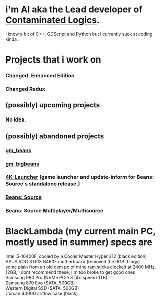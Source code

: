 # i'm Al aka the Lead developer of [Contaminated Logics](https://github.com/contaminatedlogics).
i know a bit of C++, GDScript and Python but i currently suck at coding kinda.

# Projects that i work on
### Changed: Enhanced Edition 
### Changed Redux
## (possibly) upcoming projects
### No idea.

## (possibly) abandoned projects
### [gm_beans](https://steamcommunity.com/sharedfiles/filedetails/?id=2045610499)
### [gm_bigbeans](https://steamcommunity.com/sharedfiles/filedetails/?id=2051821121)
### [4K-Launcher](https://github.com/LambdaEngineer/4K-Game-Launcher) (game launcher and update-inform for Beans: Source's standalone release.) 
### [Beans: Source](https://github.com/LambdaEngineer/beanssrc)
### Beans: Source Multiplayer/Multisource

# BlackLambda (my current main PC, mostly used in summer) specs are

Intel i5-10400F, cooled by a Cooler Master Hyper 212 (black edition)
<br>
ASUS ROG STRIX B460F motherboard (removed the RGB thingy)
<br>
some plain from an old oem pc of mine ram sticks clocked at 2400 MHz, 12GB, i dont recommend these, i'm too broke to get good ones
<br>
Samsung 980 Pro (NVMe PCIe 3 (4x speed) 1TB)
<br>
Samsung 870 Evo (SATA, 500GB)
<br>
Western Digital SSD (SATA, 500GB)
<br>
Corsair 4000D airflow case (black)
